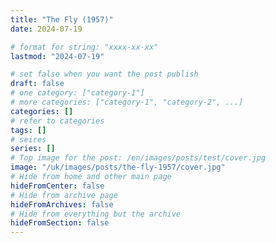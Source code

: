 ```yaml
---
title: "The Fly (1957)"
date: 2024-07-19

# format for string: "xxxx-xx-xx"
lastmod: "2024-07-19"

# set false when you want the post publish
draft: false
# one category: ["category-1"]
# more categories: ["category-1", "category-2", ...]
categories: []
# refer to categories
tags: []
# seires
series: []
# Top image for the post: /en/images/posts/test/cover.jpg
image: "/uk/images/posts/the-fly-1957/cover.jpg"
# Hide from home and other main page
hideFromCenter: false
# Hide from archive page
hideFromArchives: false
# Hide from everything but the archive
hideFromSection: false
---
```


<!--more-->